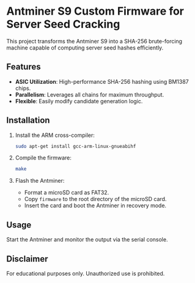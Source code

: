 
# Antminer S9 Custom Firmware for Server Seed Cracking

This project transforms the Antminer S9 into a SHA-256 brute-forcing machine capable of computing server seed hashes efficiently.

## Features

- **ASIC Utilization**: High-performance SHA-256 hashing using BM1387 chips.
- **Parallelism**: Leverages all chains for maximum throughput.
- **Flexible**: Easily modify candidate generation logic.

## Installation

1. Install the ARM cross-compiler:
   ```bash
   sudo apt-get install gcc-arm-linux-gnueabihf
   ```

2. Compile the firmware:
   ```bash
   make
   ```

3. Flash the Antminer:
   - Format a microSD card as FAT32.
   - Copy `firmware` to the root directory of the microSD card.
   - Insert the card and boot the Antminer in recovery mode.

## Usage

Start the Antminer and monitor the output via the serial console.

## Disclaimer

For educational purposes only. Unauthorized use is prohibited.
